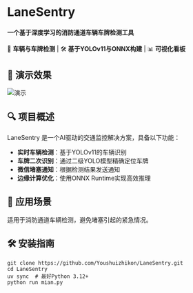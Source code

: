 # LaneSentry

#### 一个基于深度学习的消防通道车辆车牌检测工具

🚗 **车辆与车牌检测** | 🛠️ **基于YOLOv11与ONNX构建** | 📊 **可视化看板**

## 📸 演示效果

![演示](example.gif)

## 🔍 项目概述

LaneSentry 是一个AI驱动的交通监控解决方案，具备以下功能：

- **实时车辆检测**：基于YOLOv11的车辆识别
- **车牌二次识别**：通过二级YOLO模型精确定位车牌
- **微信堵塞通知**：根据检测结果发送通知
- **边缘计算优化**：使用ONNX Runtime实现高效推理

## 🚀 应用场景

适用于消防通道车辆检测，避免堵塞引起的紧急情况。

## 🛠️ 安装指南

```CLI
git clone https://github.com/Youshuizhikon/LaneSentry.git
cd LaneSentry
uv sync  # 最好Python 3.12+
python run mian.py
```